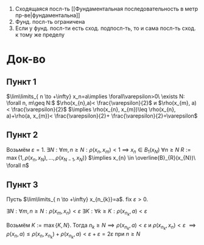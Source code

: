 1. Сходящаяся посл-ть [[Фундаментальная последовательность в метр пр-ве|фундаментальна]]
2. Фунд. посл-ть ограничена
3. Если у фунд. посл-ти есть сход. подпосл-ть, то и сама посл-ть сход. к тому же пределу
# Док-во
## Пункт 1

$\lim\limits_{ n \to +\infty} x_n=a\implies \forall\varepsilon>0\ \exists N: \forall n, m\geq N:$ $\rho(x_{n},a)< \frac{\varepsilon}{2}$ и $\rho(x_{m}, a)< \frac{\varepsilon}{2}$ $\implies \rho(x_{n}, x_{m})\leq \rho(x_{n}, a)+\rho(a, x_{m})< \frac{\varepsilon}{2}+ \frac{\varepsilon}{2}=\varepsilon$
## Пункт 2

Возьмём $\varepsilon =1$. $\exists N: \forall m, n\geq N: \rho(x_{n}, x_{m})<1$ $\implies$ $x_{n} \in B_{1}(x_{N})\ \forall n\geq N$ $R:= \max\{ 1, \rho(x_{n}, x_{N}), \dots, \rho(x_{N-1}, x_{N}) \}$ $\implies x_{n} \in \overline{B}_{R}(x_{N})\ \forall n$
## Пункт 3

Пусть $\lim\limits_{ n \to +\infty} x_{n_{k}}=a$. fix $\varepsilon>0$.

$\exists N: \forall m, n\geq N: \rho(x_{m}, x_{n})<\varepsilon$
$\exists K: \forall k\geq K: \rho(x_{n_{k}}, a)<\varepsilon$

Возьмём $K:=\max\{ K, N \}$. Тогда $n_{k}\geq N \implies \rho(x_{n_{k}}, a)<\varepsilon$ и $\rho(x_{n_{k}}, x_{n})<\varepsilon$ $\implies \rho(x_{n}, a)\leq \rho(x_{n}, x_{n_{k}})+\rho(x_{n_{k}}, a)<\varepsilon+\varepsilon=2\varepsilon$ при $n\geq N$